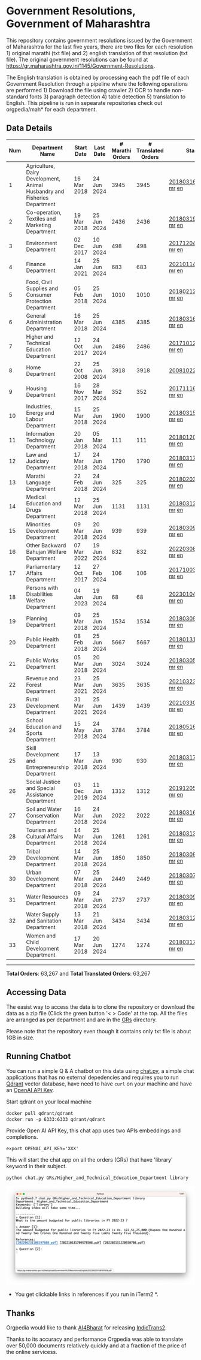 # Government Resolutions, Government of Maharashtra

This repository contains government resolutions issued by the Government of Maharashtra for the last five years, there are two files for each resolution 1) original marathi (txt file) and 2) english translation of that resolution (txt file). The original government resolutions can be found at https://gr.maharashtra.gov.in/1145/Government-Resolutions.

The English translation is obtained by processing each the pdf file of each Government Resolution through a pipeline where the following operations are performed 1) Download the file using crawler 2) OCR to handle non-standard fonts 3) paragraph detection 4) table  detection 5) translation to English. This pipeline is run in sepearate repositories check out orgpedia/mah* for each department.


## Data Details

| Num | Department Name | Start Date | Last Date | # Marathi Orders | # Translated Orders | Starting Order | Last Order |
| --- | --------------- | ---------- | --------- | ---------------- | ------------------- | -------------- | ---------- |
| 1 | Agriculture, Dairy Development, Animal Husbandry and Fisheries Department | 16 Mar 2018 | 24 Jun 2024 | 3945 | 3945 | [201803161624182101.pdf](https://gr.maharashtra.gov.in/Site/Upload/Government%20Resolutions/English/201803161624182101.pdf) [mr](GRs/Agriculture,_Dairy_Development,_Animal_Husbandry_and_Fisheries_Department/201803161624182101.pdf.mr.txt) [en](GRs/Agriculture,_Dairy_Development,_Animal_Husbandry_and_Fisheries_Department/201803161624182101.pdf.en.txt) | [202406241743474501.pdf](https://gr.maharashtra.gov.in/Site/Upload/Government%20Resolutions/English/202406241743474501.pdf) [mr](GRs/Agriculture,_Dairy_Development,_Animal_Husbandry_and_Fisheries_Department/202406241743474501.pdf.mr.txt) [en](GRs/Agriculture,_Dairy_Development,_Animal_Husbandry_and_Fisheries_Department/202406241743474501.pdf.en.txt) |
| 2 | Co-operation, Textiles and Marketing Department | 19 Mar 2018 | 25 Jun 2024 | 2436 | 2436 | [201803191257576702.pdf](https://gr.maharashtra.gov.in/Site/Upload/Government%20Resolutions/English/201803191257576702.pdf) [mr](GRs/Co-operation,_Textiles_and_Marketing_Department/201803191257576702.pdf.mr.txt) [en](GRs/Co-operation,_Textiles_and_Marketing_Department/201803191257576702.pdf.en.txt) | [202406251554223502.pdf](https://gr.maharashtra.gov.in/Site/Upload/Government%20Resolutions/English/202406251554223502.pdf) [mr](GRs/Co-operation,_Textiles_and_Marketing_Department/202406251554223502.pdf.mr.txt) [en](GRs/Co-operation,_Textiles_and_Marketing_Department/202406251554223502.pdf.en.txt) |
| 3 | Environment Department | 02 Dec 2017 | 10 Jun 2024 | 498 | 498 | [201712041147216904.pdf](https://gr.maharashtra.gov.in/Site/Upload/Government%20Resolutions/English/201712041147216904.pdf) [mr](GRs/Environment_Department/201712041147216904.pdf.mr.txt) [en](GRs/Environment_Department/201712041147216904.pdf.en.txt) | [202406101503268404.pdf](https://gr.maharashtra.gov.in/Site/Upload/Government%20Resolutions/English/202406101503268404.pdf) [mr](GRs/Environment_Department/202406101503268404.pdf.mr.txt) [en](GRs/Environment_Department/202406101503268404.pdf.en.txt) |
| 4 | Finance Department | 14 Jan 2021 | 25 Jun 2024 | 683 | 683 | [202101141237329905.pdf](https://gr.maharashtra.gov.in/Site/Upload/Government%20Resolutions/English/202101141237329905.pdf) [mr](GRs/Finance_Department/202101141237329905.pdf.mr.txt) [en](GRs/Finance_Department/202101141237329905.pdf.en.txt) | [202406251612359905.pdf](https://gr.maharashtra.gov.in/Site/Upload/Government%20Resolutions/English/202406251612359905.pdf) [mr](GRs/Finance_Department/202406251612359905.pdf.mr.txt) [en](GRs/Finance_Department/202406251612359905.pdf.en.txt) |
| 5 | Food, Civil Supplies and Consumer Protection Department | 05 Feb 2018 | 25 Jun 2024 | 1010 | 1010 | [201802121244545806.pdf](https://gr.maharashtra.gov.in/Site/Upload/Government%20Resolutions/English/201802121244545806.pdf) [mr](GRs/Food,_Civil_Supplies_and_Consumer_Protection_Department/201802121244545806.pdf.mr.txt) [en](GRs/Food,_Civil_Supplies_and_Consumer_Protection_Department/201802121244545806.pdf.en.txt) | [202406251505417506.pdf](https://gr.maharashtra.gov.in/Site/Upload/Government%20Resolutions/English/202406251505417506.pdf) [mr](GRs/Food,_Civil_Supplies_and_Consumer_Protection_Department/202406251505417506.pdf.mr.txt) [en](GRs/Food,_Civil_Supplies_and_Consumer_Protection_Department/202406251505417506.pdf.en.txt) |
| 6 | General Administration Department | 16 Mar 2018 | 25 Jun 2024 | 4385 | 4385 | [201803161224022707.pdf](https://gr.maharashtra.gov.in/Site/Upload/Government%20Resolutions/English/201803161224022707.pdf) [mr](GRs/General_Administration_Department/201803161224022707.pdf.mr.txt) [en](GRs/General_Administration_Department/201803161224022707.pdf.en.txt) | [202406251127115107.pdf](https://gr.maharashtra.gov.in/Site/Upload/Government%20Resolutions/English/202406251127115107.pdf) [mr](GRs/General_Administration_Department/202406251127115107.pdf.mr.txt) [en](GRs/General_Administration_Department/202406251127115107.pdf.en.txt) |
| 7 | Higher and Technical Education Department | 12 Oct 2017 | 24 Jun 2024 | 2486 | 2486 | [201710121514029708.pdf](https://gr.maharashtra.gov.in/Site/Upload/Government%20Resolutions/English/201710121514029708.pdf) [mr](GRs/Higher_and_Technical_Education_Department/201710121514029708.pdf.mr.txt) [en](GRs/Higher_and_Technical_Education_Department/201710121514029708.pdf.en.txt) | [202406241736296108.pdf](https://gr.maharashtra.gov.in/Site/Upload/Government%20Resolutions/English/202406241736296108.pdf) [mr](GRs/Higher_and_Technical_Education_Department/202406241736296108.pdf.mr.txt) [en](GRs/Higher_and_Technical_Education_Department/202406241736296108.pdf.en.txt) |
| 8 | Home Department | 22 Oct 2008 | 25 Jun 2024 | 3918 | 3918 | [20081022.pdf](https://gr.maharashtra.gov.in/Site/Upload/Government%20Resolutions/English/20081022.pdf) [mr](GRs/Home_Department/20081022.pdf.mr.txt) [en](GRs/Home_Department/20081022.pdf.en.txt) | [202406251442528829.pdf](https://gr.maharashtra.gov.in/Site/Upload/Government%20Resolutions/English/202406251442528829.pdf) [mr](GRs/Home_Department/202406251442528829.pdf.mr.txt) [en](GRs/Home_Department/202406251442528829.pdf.en.txt) |
| 9 | Housing Department | 16 Nov 2017 | 28 Mar 2024 | 352 | 352 | [201711161447076609.pdf](https://gr.maharashtra.gov.in/Site/Upload/Government%20Resolutions/English/201711161447076609.pdf) [mr](GRs/Housing_Department/201711161447076609.pdf.mr.txt) [en](GRs/Housing_Department/201711161447076609.pdf.en.txt) | [202403281255554909.pdf](https://gr.maharashtra.gov.in/Site/Upload/Government%20Resolutions/English/202403281255554909.pdf) [mr](GRs/Housing_Department/202403281255554909.pdf.mr.txt) [en](GRs/Housing_Department/202403281255554909.pdf.en.txt) |
| 10 | Industries, Energy and Labour Department | 15 Mar 2018 | 25 Jun 2024 | 1900 | 1900 | [201803151204055010.pdf](https://gr.maharashtra.gov.in/Site/Upload/Government%20Resolutions/English/201803151204055010.pdf) [mr](GRs/Industries,_Energy_and_Labour_Department/201803151204055010.pdf.mr.txt) [en](GRs/Industries,_Energy_and_Labour_Department/201803151204055010.pdf.en.txt) | [202406251340487210.pdf](https://gr.maharashtra.gov.in/Site/Upload/Government%20Resolutions/English/202406251340487210.pdf) [mr](GRs/Industries,_Energy_and_Labour_Department/202406251340487210.pdf.mr.txt) [en](GRs/Industries,_Energy_and_Labour_Department/202406251340487210.pdf.en.txt) |
| 11 | Information Technology Department | 20 Jan 2018 | 05 Mar 2024 | 111 | 111 | [201801201843024511.pdf](https://gr.maharashtra.gov.in/Site/Upload/Government%20Resolutions/English/201801201843024511.pdf) [mr](GRs/Information_Technology_Department/201801201843024511.pdf.mr.txt) [en](GRs/Information_Technology_Department/201801201843024511.pdf.en.txt) | [202403051249430211.pdf](https://gr.maharashtra.gov.in/Site/Upload/Government%20Resolutions/English/202403051249430211.pdf) [mr](GRs/Information_Technology_Department/202403051249430211.pdf.mr.txt) [en](GRs/Information_Technology_Department/202403051249430211.pdf.en.txt) |
| 12 | Law and Judiciary Department | 17 Mar 2018 | 24 Jun 2024 | 1790 | 1790 | [201803171129290212.pdf](https://gr.maharashtra.gov.in/Site/Upload/Government%20Resolutions/English/201803171129290212.pdf) [mr](GRs/Law_and_Judiciary_Department/201803171129290212.pdf.mr.txt) [en](GRs/Law_and_Judiciary_Department/201803171129290212.pdf.en.txt) | [202406241753128412.pdf](https://gr.maharashtra.gov.in/Site/Upload/Government%20Resolutions/English/202406241753128412.pdf) [mr](GRs/Law_and_Judiciary_Department/202406241753128412.pdf.mr.txt) [en](GRs/Law_and_Judiciary_Department/202406241753128412.pdf.en.txt) |
| 13 | Marathi Language Department | 22 Feb 2018 | 24 Jun 2024 | 325 | 325 | [201802031549154233.pdf](https://gr.maharashtra.gov.in/Site/Upload/Government%20Resolutions/English/201802031549154233.pdf) [mr](GRs/Marathi_Language_Department/201802031549154233.pdf.mr.txt) [en](GRs/Marathi_Language_Department/201802031549154233.pdf.en.txt) | [202406241151366133.pdf](https://gr.maharashtra.gov.in/Site/Upload/Government%20Resolutions/English/202406241151366133.pdf) [mr](GRs/Marathi_Language_Department/202406241151366133.pdf.mr.txt) [en](GRs/Marathi_Language_Department/202406241151366133.pdf.en.txt) |
| 14 | Medical Education and Drugs Department | 12 Mar 2018 | 25 Jun 2024 | 1131 | 1131 | [201803121137094813.pdf](https://gr.maharashtra.gov.in/Site/Upload/Government%20Resolutions/English/201803121137094813.pdf) [mr](GRs/Medical_Education_and_Drugs_Department/201803121137094813.pdf.mr.txt) [en](GRs/Medical_Education_and_Drugs_Department/201803121137094813.pdf.en.txt) | [202406251239163813.pdf](https://gr.maharashtra.gov.in/Site/Upload/Government%20Resolutions/English/202406251239163813.pdf) [mr](GRs/Medical_Education_and_Drugs_Department/202406251239163813.pdf.mr.txt) [en](GRs/Medical_Education_and_Drugs_Department/202406251239163813.pdf.en.txt) |
| 15 | Minorities Development Department | 09 Mar 2018 | 20 Jun 2024 | 939 | 939 | [201803091218355314.pdf](https://gr.maharashtra.gov.in/Site/Upload/Government%20Resolutions/English/201803091218355314.pdf) [mr](GRs/Minorities_Development_Department/201803091218355314.pdf.mr.txt) [en](GRs/Minorities_Development_Department/201803091218355314.pdf.en.txt) | [202406201636485614.pdf](https://gr.maharashtra.gov.in/Site/Upload/Government%20Resolutions/English/202406201636485614.pdf) [mr](GRs/Minorities_Development_Department/202406201636485614.pdf.mr.txt) [en](GRs/Minorities_Development_Department/202406201636485614.pdf.en.txt) |
| 16 | Other Backward Bahujan Welfare Department | 07 Mar 2022 | 19 Jun 2024 | 832 | 832 | [202203081752439334.pdf](https://gr.maharashtra.gov.in/Site/Upload/Government%20Resolutions/English/202203081752439334.pdf) [mr](GRs/Other_Backward_Bahujan_Welfare_Department/202203081752439334.pdf.mr.txt) [en](GRs/Other_Backward_Bahujan_Welfare_Department/202203081752439334.pdf.en.txt) | [202406201213231434.pdf](https://gr.maharashtra.gov.in/Site/Upload/Government%20Resolutions/English/202406201213231434.pdf) [mr](GRs/Other_Backward_Bahujan_Welfare_Department/202406201213231434.pdf.mr.txt) [en](GRs/Other_Backward_Bahujan_Welfare_Department/202406201213231434.pdf.en.txt) |
| 17 | Parliamentary Affairs Department | 12 Oct 2017 | 27 Feb 2024 | 106 | 106 | [201710031642378615.pdf](https://gr.maharashtra.gov.in/Site/Upload/Government%20Resolutions/English/201710031642378615.pdf) [mr](GRs/Parliamentary_Affairs_Department/201710031642378615.pdf.mr.txt) [en](GRs/Parliamentary_Affairs_Department/201710031642378615.pdf.en.txt) | [202402271500283915.pdf](https://gr.maharashtra.gov.in/Site/Upload/Government%20Resolutions/English/202402271500283915.pdf) [mr](GRs/Parliamentary_Affairs_Department/202402271500283915.pdf.mr.txt) [en](GRs/Parliamentary_Affairs_Department/202402271500283915.pdf.en.txt) |
| 18 | Persons with Disabilities Welfare Department | 04 Jan 2023 | 19 Jun 2024 | 68 | 68 | [202301041906309635.pdf](https://gr.maharashtra.gov.in/Site/Upload/Government%20Resolutions/English/202301041906309635.pdf) [mr](GRs/Persons_with_Disabilities_Welfare_Department/202301041906309635.pdf.mr.txt) [en](GRs/Persons_with_Disabilities_Welfare_Department/202301041906309635.pdf.en.txt) | [202406191445523235.pdf](https://gr.maharashtra.gov.in/Site/Upload/Government%20Resolutions/English/202406191445523235.pdf) [mr](GRs/Persons_with_Disabilities_Welfare_Department/202406191445523235.pdf.mr.txt) [en](GRs/Persons_with_Disabilities_Welfare_Department/202406191445523235.pdf.en.txt) |
| 19 | Planning Department | 09 Mar 2018 | 25 Jun 2024 | 1534 | 1534 | [201803091441032716.pdf](https://gr.maharashtra.gov.in/Site/Upload/Government%20Resolutions/English/201803091441032716.pdf) [mr](GRs/Planning_Department/201803091441032716.pdf.mr.txt) [en](GRs/Planning_Department/201803091441032716.pdf.en.txt) | [202406251532074816.pdf](https://gr.maharashtra.gov.in/Site/Upload/Government%20Resolutions/English/202406251532074816.pdf) [mr](GRs/Planning_Department/202406251532074816.pdf.mr.txt) [en](GRs/Planning_Department/202406251532074816.pdf.en.txt) |
| 20 | Public Health Department | 08 Feb 2018 | 25 Jun 2024 | 5667 | 5667 | [201801311722275417.pdf](https://gr.maharashtra.gov.in/Site/Upload/Government%20Resolutions/English/201801311722275417.pdf) [mr](GRs/Public_Health_Department/201801311722275417.pdf.mr.txt) [en](GRs/Public_Health_Department/201801311722275417.pdf.en.txt) | [202406241448051217.pdf](https://gr.maharashtra.gov.in/Site/Upload/Government%20Resolutions/English/202406241448051217.pdf) [mr](GRs/Public_Health_Department/202406241448051217.pdf.mr.txt) [en](GRs/Public_Health_Department/202406241448051217.pdf.en.txt) |
| 21 | Public Works Department | 05 Mar 2018 | 20 Jun 2024 | 3024 | 3024 | [201803051515468118.pdf](https://gr.maharashtra.gov.in/Site/Upload/Government%20Resolutions/English/201803051515468118.pdf) [mr](GRs/Public_Works_Department/201803051515468118.pdf.mr.txt) [en](GRs/Public_Works_Department/201803051515468118.pdf.en.txt) | [202406201723476818.pdf](https://gr.maharashtra.gov.in/Site/Upload/Government%20Resolutions/English/202406201723476818.pdf) [mr](GRs/Public_Works_Department/202406201723476818.pdf.mr.txt) [en](GRs/Public_Works_Department/202406201723476818.pdf.en.txt) |
| 22 | Revenue and Forest Department | 23 Mar 2021 | 25 Jun 2024 | 3635 | 3635 | [202103231328393119.pdf](https://gr.maharashtra.gov.in/Site/Upload/Government%20Resolutions/English/202103231328393119.pdf) [mr](GRs/Revenue_and_Forest_Department/202103231328393119.pdf.mr.txt) [en](GRs/Revenue_and_Forest_Department/202103231328393119.pdf.en.txt) | [202406251243562319.pdf](https://gr.maharashtra.gov.in/Site/Upload/Government%20Resolutions/English/202406251243562319...pdf) [mr](GRs/Revenue_and_Forest_Department/202406251243562319.pdf.mr.txt) [en](GRs/Revenue_and_Forest_Department/202406251243562319.pdf.en.txt) |
| 23 | Rural Development Department | 31 Mar 2021 | 25 Jun 2024 | 1439 | 1439 | [202103301021181120.pdf](https://gr.maharashtra.gov.in/Site/Upload/Government%20Resolutions/English/202103301021181120.pdf) [mr](GRs/Rural_Development_Department/202103301021181120.pdf.mr.txt) [en](GRs/Rural_Development_Department/202103301021181120.pdf.en.txt) | [202406251109531820.pdf](https://gr.maharashtra.gov.in/Site/Upload/Government%20Resolutions/English/202406251109531820.pdf) [mr](GRs/Rural_Development_Department/202406251109531820.pdf.mr.txt) [en](GRs/Rural_Development_Department/202406251109531820.pdf.en.txt) |
| 24 | School Education and Sports Department | 15 May 2018 | 24 Jun 2024 | 3784 | 3784 | [201805161114241221.pdf](https://gr.maharashtra.gov.in/Site/Upload/Government%20Resolutions/English/201805161114241221.pdf) [mr](GRs/School_Education_and_Sports_Department/201805161114241221.pdf.mr.txt) [en](GRs/School_Education_and_Sports_Department/201805161114241221.pdf.en.txt) | [202406241842390421.pdf](https://gr.maharashtra.gov.in/Site/Upload/Government%20Resolutions/English/202406241842390421.pdf) [mr](GRs/School_Education_and_Sports_Department/202406241842390421.pdf.mr.txt) [en](GRs/School_Education_and_Sports_Department/202406241842390421.pdf.en.txt) |
| 25 | Skill Development and Entrepreneurship Department | 17 Mar 2018 | 13 Jun 2024 | 930 | 930 | [201803171322099003.pdf](https://gr.maharashtra.gov.in/Site/Upload/Government%20Resolutions/English/201803171322099003.pdf) [mr](GRs/Skill_Development_and_Entrepreneurship_Department/201803171322099003.pdf.mr.txt) [en](GRs/Skill_Development_and_Entrepreneurship_Department/201803171322099003.pdf.en.txt) | [202406131450365703.pdf](https://gr.maharashtra.gov.in/Site/Upload/Government%20Resolutions/English/202406131450365703.pdf) [mr](GRs/Skill_Development_and_Entrepreneurship_Department/202406131450365703.pdf.mr.txt) [en](GRs/Skill_Development_and_Entrepreneurship_Department/202406131450365703.pdf.en.txt) |
| 26 | Social Justice and Special Assistance Department | 03 Dec 2019 | 11 Jun 2024 | 1312 | 1312 | [201912051107011622.pdf](https://gr.maharashtra.gov.in/Site/Upload/Government%20Resolutions/English/201912051107011622.pdf) [mr](GRs/Social_Justice_and_Special_Assistance_Department/201912051107011622.pdf.mr.txt) [en](GRs/Social_Justice_and_Special_Assistance_Department/201912051107011622.pdf.en.txt) | [202406111502185422.pdf](https://gr.maharashtra.gov.in/Site/Upload/Government%20Resolutions/English/202406111502185422.pdf) [mr](GRs/Social_Justice_and_Special_Assistance_Department/202406111502185422.pdf.mr.txt) [en](GRs/Social_Justice_and_Special_Assistance_Department/202406111502185422.pdf.en.txt) |
| 27 | Soil and Water Conservation Department | 16 Mar 2018 | 24 Jun 2024 | 2022 | 2022 | [201803161247582426.pdf](https://gr.maharashtra.gov.in/Site/Upload/Government%20Resolutions/English/201803161247582426.pdf) [mr](GRs/Soil_and_Water_Conservation_Department/201803161247582426.pdf.mr.txt) [en](GRs/Soil_and_Water_Conservation_Department/201803161247582426.pdf.en.txt) | [202406241426261526.pdf](https://gr.maharashtra.gov.in/Site/Upload/Government%20Resolutions/English/202406241426261526.pdf) [mr](GRs/Soil_and_Water_Conservation_Department/202406241426261526.pdf.mr.txt) [en](GRs/Soil_and_Water_Conservation_Department/202406241426261526.pdf.en.txt) |
| 28 | Tourism and Cultural Affairs Department | 14 Mar 2018 | 25 Jun 2024 | 1261 | 1261 | [201803131542054523.pdf](https://gr.maharashtra.gov.in/Site/Upload/Government%20Resolutions/English/201803131542054523.pdf) [mr](GRs/Tourism_and_Cultural_Affairs_Department/201803131542054523.pdf.mr.txt) [en](GRs/Tourism_and_Cultural_Affairs_Department/201803131542054523.pdf.en.txt) | [202406251740565223.pdf](https://gr.maharashtra.gov.in/Site/Upload/Government%20Resolutions/English/202406251740565223.pdf) [mr](GRs/Tourism_and_Cultural_Affairs_Department/202406251740565223.pdf.mr.txt) [en](GRs/Tourism_and_Cultural_Affairs_Department/202406251740565223.pdf.en.txt) |
| 29 | Tribal Development Department | 14 Mar 2018 | 25 Jun 2024 | 1850 | 1850 | [201803091105184924.pdf](https://gr.maharashtra.gov.in/Site/Upload/Government%20Resolutions/English/201803091105184924.pdf) [mr](GRs/Tribal_Development_Department/201803091105184924.pdf.mr.txt) [en](GRs/Tribal_Development_Department/201803091105184924.pdf.en.txt) | [202406251202354624.pdf](https://gr.maharashtra.gov.in/Site/Upload/Government%20Resolutions/English/202406251202354624...pdf) [mr](GRs/Tribal_Development_Department/202406251202354624.pdf.mr.txt) [en](GRs/Tribal_Development_Department/202406251202354624.pdf.en.txt) |
| 30 | Urban Development Department | 07 Mar 2018 | 25 Jun 2024 | 2449 | 2449 | [201803071203178325.pdf](https://gr.maharashtra.gov.in/Site/Upload/Government%20Resolutions/English/201803071203178325.pdf) [mr](GRs/Urban_Development_Department/201803071203178325.pdf.mr.txt) [en](GRs/Urban_Development_Department/201803071203178325.pdf.en.txt) | [202406251451394225.pdf](https://gr.maharashtra.gov.in/Site/Upload/Government%20Resolutions/English/202406251451394225...pdf) [mr](GRs/Urban_Development_Department/202406251451394225.pdf.mr.txt) [en](GRs/Urban_Development_Department/202406251451394225.pdf.en.txt) |
| 31 | Water Resources Department | 09 Mar 2018 | 24 Jun 2024 | 2737 | 2737 | [201803091034435527.pdf](https://gr.maharashtra.gov.in/Site/Upload/Government%20Resolutions/English/201803091034435527.pdf) [mr](GRs/Water_Resources_Department/201803091034435527.pdf.mr.txt) [en](GRs/Water_Resources_Department/201803091034435527.pdf.en.txt) | [202406241710306427.pdf](https://gr.maharashtra.gov.in/Site/Upload/Government%20Resolutions/English/202406241710306427.pdf) [mr](GRs/Water_Resources_Department/202406241710306427.pdf.mr.txt) [en](GRs/Water_Resources_Department/202406241710306427.pdf.en.txt) |
| 32 | Water Supply and Sanitation Department | 13 Mar 2018 | 21 Jun 2024 | 3434 | 3434 | [201803121414108428.pdf](https://gr.maharashtra.gov.in/Site/Upload/Government%20Resolutions/English/201803121414108428.pdf) [mr](GRs/Water_Supply_and_Sanitation_Department/201803121414108428.pdf.mr.txt) [en](GRs/Water_Supply_and_Sanitation_Department/201803121414108428.pdf.en.txt) | [202406211231550728.pdf](https://gr.maharashtra.gov.in/Site/Upload/Government%20Resolutions/English/202406211231550728.pdf) [mr](GRs/Water_Supply_and_Sanitation_Department/202406211231550728.pdf.mr.txt) [en](GRs/Water_Supply_and_Sanitation_Department/202406211231550728.pdf.en.txt) |
| 33 | Women and Child Development Department | 17 Mar 2018 | 20 Jun 2024 | 1274 | 1274 | [201803171539444330.pdf](https://gr.maharashtra.gov.in/Site/Upload/Government%20Resolutions/English/201803171539444330.pdf) [mr](GRs/Women_and_Child_Development_Department/201803171539444330.pdf.mr.txt) [en](GRs/Women_and_Child_Development_Department/201803171539444330.pdf.en.txt) | [202406201601596230.pdf](https://gr.maharashtra.gov.in/Site/Upload/Government%20Resolutions/English/202406201601596230.pdf) [mr](GRs/Women_and_Child_Development_Department/202406201601596230.pdf.mr.txt) [en](GRs/Women_and_Child_Development_Department/202406201601596230.pdf.en.txt) |
----------------------------------------------------------------------------------------------------

**Total Orders**: 63,267 and **Total Translated Orders**: 63,267
## Accessing Data

The easist way to access the data is to clone the repository or download the data as a zip file (Click the green button '< > Code' at the top. All the files are arranged as per department and are in the [GRs](GRs) directory.

Please note that the repository even though it contains only txt file is about 1GB in size.

## Running Chatbot

You can run a simple Q & A chatbot on this data using [chat.py](chat.py), a simple chat applications that has no external depedencies and requires you to run [Qdrant](https://qdrant.tech/) vector database, have need to have `curl` on your machine and have an [OpenAI API Key](https://help.openai.com/en/articles/4936850-where-do-i-find-my-secret-api-key).

Start qdrant on your local machine
```shell
docker pull qdrant/qdrant
docker run -p 6333:6333 qdrant/qdrant
```

Provide Open AI API Key, this chat app uses two APIs embeddings and completions.
```shell
export OPENAI_API_KEY='XXX'
```

This will start the chat app on all the orders (GRs) that have 'library' keyword in their subject.

```shell
python chat.py GRs/Higher_and_Technical_Education_Department library
```

![screenshot of running chat.py](screenshot.png)

* You get clickable links in references if you run in iTerm2 *.

## Thanks

Orgpedia would like to thank [AI4Bharat](https://ai4bharat.iitm.ac.in/) for releasing [IndicTrans2](https://github.com/AI4Bharat/IndicTrans2).

Thanks to its accuracy and performance Orgpedia was able to translate over 50,000 documents relatively quickly and at a fraction of the price of the online servicess.











